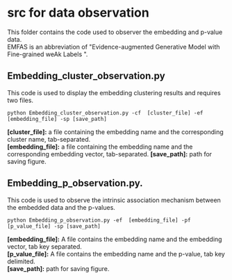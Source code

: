 # src for data observation  
This folder contains the code used to observer the embedding and p-value data.  
EMFAS is an abbreviation of "Evidence-augmented Generative Model with Fine-grained weAk Labels ".  

## Embedding_cluster_observation.py   
This code is used to display the embedding clustering results and requires two files. 

    python Embedding_cluster_observation.py -cf  [cluster_file] -ef [embedding_file] -sp [save_path]   
    

**\[cluster_file]:**  a file containing the embedding name and the corresponding cluster name, tab-separated.  
**\[embedding_file]:** a file containing the embedding name and the corresponding embedding vector, tab-separated. 
**\[save_path]:** path for saving figure.   


## Embedding_p_observation.py. 
This code is used to observe the intrinsic association mechanism between the embedded data and the p-values.

    python Embedding_p_observation.py -ef  [embedding_file] -pf [p_value_file] -sp [save_path]   

**\[embedding_file]:**  A file contains the embedding name and the embedding vector, tab key separated.   
**\[p_value_file]:** A file contains the embedding name and the p-value, tab key delimited.  
**\[save_path]:** path for saving figure.   


